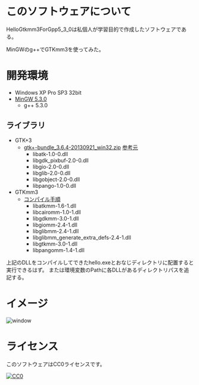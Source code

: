 ﻿# このソフトウェアについて #

HelloGtkmm3ForGpp5_3_0は私個人が学習目的で作成したソフトウェアである。

MinGWのg++でGTKmm3を使ってみた。

# 開発環境 #

* Windows XP Pro SP3 32bit
* [MinGW 5.3.0](http://ytyaru.hatenablog.com/entry/2016/10/07/100000)
    * g++ 5.3.0

## ライブラリ ##

* GTK+3
    * [gtk+-bundle_3.6.4-20130921_win32.zip](http://win32builder.gnome.org/gtk+-bundle_3.6.4-20130921_win32.zip) [参考元](http://www.giuspen.com/2014/02/build-gtkmm-3-6-0-windows-binaries-on-official-gtk-3-6-4-bundle/)
        * libatk-1.0-0.dll
        * libgdk_pixbuf-2.0-0.dll
        * libgio-2.0-0.dll
        * libglib-2.0-0.dll
        * libgobject-2.0-0.dll
        * libpango-1.0-0.dll
* GTKmm3
    * [コンパイル手順](http://ytyaru.hatenablog.com/entry/2016/10/09/100000)
        * libatkmm-1.6-1.dll
        * libcairomm-1.0-1.dll
        * libgdkmm-3.0-1.dll
        * libgiomm-2.4-1.dll
        * libglibmm-2.4-1.dll
        * libglibmm_generate_extra_defs-2.4-1.dll
        * libgtkmm-3.0-1.dll
        * libpangomm-1.4-1.dll

上記のDLLをコンパイルしてできたhello.exeとおなじディレクトリに配置すると実行できるはず。
または環境変数のPathに各DLLがあるディレクトリパスを追記する。

# イメージ #

![window](https://cdn-ak.f.st-hatena.com/images/fotolife/y/ytyaru/20160927/20160927083107.png)

# ライセンス #

このソフトウェアはCC0ライセンスです。

[![CC0](http://i.creativecommons.org/p/zero/1.0/88x31.png "CC0")](http://creativecommons.org/publicdomain/zero/1.0/deed.ja)
